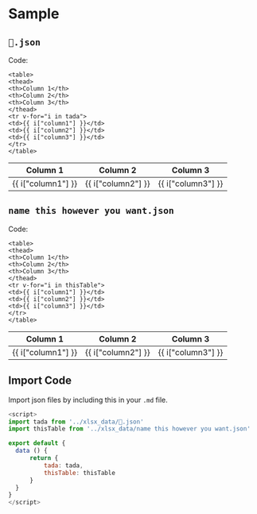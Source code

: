 # Sample

## `🎉.json`

Code:

```vue
<table>
<thead>
<th>Column 1</th>
<th>Column 2</th>
<th>Column 3</th>
</thead>
<tr v-for="i in tada">
<td>{{ i["column1"] }}</td>
<td>{{ i["column2"] }}</td>
<td>{{ i["column3"] }}</td>
</tr>
</table>
```

<table>
<thead>
<th>Column 1</th>
<th>Column 2</th>
<th>Column 3</th>
</thead>
<tr v-for="i in tada">
<td>{{ i["column1"] }}</td>
<td>{{ i["column2"] }}</td>
<td>{{ i["column3"] }}</td>
</tr>
</table>

## `name this however you want.json`

Code:

```vue
<table>
<thead>
<th>Column 1</th>
<th>Column 2</th>
<th>Column 3</th>
</thead>
<tr v-for="i in thisTable">
<td>{{ i["column1"] }}</td>
<td>{{ i["column2"] }}</td>
<td>{{ i["column3"] }}</td>
</tr>
</table>
```

<table>
<thead>
<th>Column 1</th>
<th>Column 2</th>
<th>Column 3</th>
</thead>
<tr v-for="i in thisTable">
<td>{{ i["column1"] }}</td>
<td>{{ i["column2"] }}</td>
<td>{{ i["column3"] }}</td>
</tr>
</table>

## Import Code

Import json files by including this in your `.md` file.

```javascript
<script>
import tada from '../xlsx_data/🎉.json'
import thisTable from '../xlsx_data/name this however you want.json'

export default {
  data () {
      return {
          tada: tada,
          thisTable: thisTable
      }
  }
}
</script>
```

<!-- This does not render. You should import only the tables/json files you need. -->
<script>
import tada from '../xlsx_data/🎉.json'
import thisTable from '../xlsx_data/name this however you want.json'

export default {
  data () {
      return {
          tada: tada,
          thisTable: thisTable
      }
  }
}
</script>
